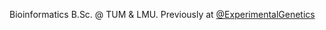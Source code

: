 Bioinformatics B.Sc. @ TUM & LMU. Previously at [@ExperimentalGenetics](https://github.com/cool-startup)
